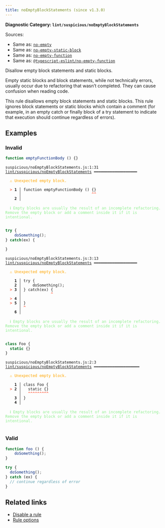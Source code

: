 ```yaml
---
title: noEmptyBlockStatements (since v1.3.0)
---
```


**Diagnostic Category: `lint/suspicious/noEmptyBlockStatements`**

Sources: 
- Same as: <a href="https://eslint.org/docs/latest/rules/no-empty" target="_blank"><code>no-empty</code></a>
- Same as: <a href="https://eslint.org/docs/latest/rules/no-empty-static-block" target="_blank"><code>no-empty-static-block</code></a>
- Same as: <a href="https://eslint.org/docs/latest/rules/no-empty-function" target="_blank"><code>no-empty-function</code></a>
- Same as: <a href="https://typescript-eslint.io/rules/no-empty-function" target="_blank"><code>@typescript-eslint/no-empty-function</code></a>

Disallow empty block statements and static blocks.

Empty static blocks and block statements, while not technically errors, usually occur due to refactoring that wasn’t completed. They can cause confusion when reading code.

This rule disallows empty block statements and static blocks.
This rule ignores block statements or static blocks which contain a comment (for example, in an empty catch or finally block of a try statement to indicate that execution should continue regardless of errors).

## Examples

### Invalid

```jsx
function emptyFunctionBody () {}
```

<pre class="language-text"><code class="language-text">suspicious/noEmptyBlockStatements.js:1:31 <a href="https://biomejs.dev/linter/rules/no-empty-block-statements">lint/suspicious/noEmptyBlockStatements</a> ━━━━━━━━━━━━━━━━━━━

<strong><span style="color: Orange;">  </span></strong><strong><span style="color: Orange;">⚠</span></strong> <span style="color: Orange;">Unexpected empty block.</span>
  
<strong><span style="color: Tomato;">  </span></strong><strong><span style="color: Tomato;">&gt;</span></strong> <strong>1 │ </strong>function emptyFunctionBody () {}
   <strong>   │ </strong>                              <strong><span style="color: Tomato;">^</span></strong><strong><span style="color: Tomato;">^</span></strong>
    <strong>2 │ </strong>
  
<strong><span style="color: lightgreen;">  </span></strong><strong><span style="color: lightgreen;">ℹ</span></strong> <span style="color: lightgreen;">Empty blocks are usually the result of an incomplete refactoring. Remove the empty block or add a comment inside it if it is intentional.</span>
  
</code></pre>

```jsx
try {
    doSomething();
} catch(ex) {

}
```

<pre class="language-text"><code class="language-text">suspicious/noEmptyBlockStatements.js:3:13 <a href="https://biomejs.dev/linter/rules/no-empty-block-statements">lint/suspicious/noEmptyBlockStatements</a> ━━━━━━━━━━━━━━━━━━━

<strong><span style="color: Orange;">  </span></strong><strong><span style="color: Orange;">⚠</span></strong> <span style="color: Orange;">Unexpected empty block.</span>
  
    <strong>1 │ </strong>try {
    <strong>2 │ </strong>    doSomething();
<strong><span style="color: Tomato;">  </span></strong><strong><span style="color: Tomato;">&gt;</span></strong> <strong>3 │ </strong>} catch(ex) {
   <strong>   │ </strong>            <strong><span style="color: Tomato;">^</span></strong>
<strong><span style="color: Tomato;">  </span></strong><strong><span style="color: Tomato;">&gt;</span></strong> <strong>4 │ </strong>
<strong><span style="color: Tomato;">  </span></strong><strong><span style="color: Tomato;">&gt;</span></strong> <strong>5 │ </strong>}
   <strong>   │ </strong><strong><span style="color: Tomato;">^</span></strong>
    <strong>6 │ </strong>
  
<strong><span style="color: lightgreen;">  </span></strong><strong><span style="color: lightgreen;">ℹ</span></strong> <span style="color: lightgreen;">Empty blocks are usually the result of an incomplete refactoring. Remove the empty block or add a comment inside it if it is intentional.</span>
  
</code></pre>

```jsx
class Foo {
  static {}
}
```

<pre class="language-text"><code class="language-text">suspicious/noEmptyBlockStatements.js:2:3 <a href="https://biomejs.dev/linter/rules/no-empty-block-statements">lint/suspicious/noEmptyBlockStatements</a> ━━━━━━━━━━━━━━━━━━━━

<strong><span style="color: Orange;">  </span></strong><strong><span style="color: Orange;">⚠</span></strong> <span style="color: Orange;">Unexpected empty block.</span>
  
    <strong>1 │ </strong>class Foo {
<strong><span style="color: Tomato;">  </span></strong><strong><span style="color: Tomato;">&gt;</span></strong> <strong>2 │ </strong>  static {}
   <strong>   │ </strong>  <strong><span style="color: Tomato;">^</span></strong><strong><span style="color: Tomato;">^</span></strong><strong><span style="color: Tomato;">^</span></strong><strong><span style="color: Tomato;">^</span></strong><strong><span style="color: Tomato;">^</span></strong><strong><span style="color: Tomato;">^</span></strong><strong><span style="color: Tomato;">^</span></strong><strong><span style="color: Tomato;">^</span></strong><strong><span style="color: Tomato;">^</span></strong>
    <strong>3 │ </strong>}
    <strong>4 │ </strong>
  
<strong><span style="color: lightgreen;">  </span></strong><strong><span style="color: lightgreen;">ℹ</span></strong> <span style="color: lightgreen;">Empty blocks are usually the result of an incomplete refactoring. Remove the empty block or add a comment inside it if it is intentional.</span>
  
</code></pre>

### Valid

```jsx
function foo () {
    doSomething();
}
```

```jsx
try {
  doSomething();
} catch (ex) {
  // continue regardless of error
}
```

## Related links

- [Disable a rule](/linter/#disable-a-lint-rule)
- [Rule options](/linter/#rule-options)
